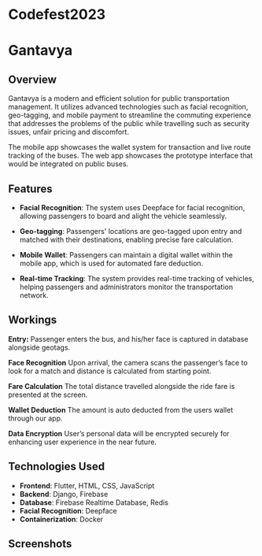 # Codefest2023

# Gantavya

## Overview

Gantavya is a modern and efficient solution for public transportation management. It utilizes advanced technologies such as facial recognition, geo-tagging, and mobile payment to streamline the commuting experience that addresses the problems of the public while travelling such as security issues, unfair pricing and discomfort. 

The mobile app showcases the wallet system for transaction and live route tracking of the buses. The web app showcases the prototype interface that would be integrated on public buses.

## Features

- **Facial Recognition**: The system uses Deepface for facial recognition, allowing passengers to board and alight the vehicle seamlessly.

- **Geo-tagging**: Passengers' locations are geo-tagged upon entry and matched with their destinations, enabling precise fare calculation.

- **Mobile Wallet**: Passengers can maintain a digital wallet within the mobile app, which is used for automated fare deduction.

- **Real-time Tracking**: The system provides real-time tracking of vehicles, helping passengers and administrators monitor the transportation network.

## Workings
**Entry:**
Passenger enters the bus,  and his/her face is captured in database alongside geotags. 

**Face Recognition**
Upon arrival, the camera scans the passenger’s face to look for a match and distance is calculated from starting point.

**Fare Calculation**
The total distance travelled alongside the ride fare is presented at the screen.

**Wallet Deduction**
The amount is auto deducted from the users wallet through our app.

**Data Encryption**
User’s personal data will be encrypted securely for enhancing user experience in the near future.

## Technologies Used

- **Frontend**: Flutter, HTML, CSS, JavaScript
- **Backend**: Django, Firebase
- **Database**: Firebase Realtime Database, Redis
- **Facial Recognition**: Deepface
- **Containerization**: Docker

## Screenshots 


